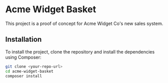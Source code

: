 # Acme Widget Basket

This project is a proof of concept for Acme Widget Co's new sales system.

## Installation

To install the project, clone the repository and install the dependencies using Composer:

```bash
git clone <your-repo-url>
cd acme-widget-basket
composer install